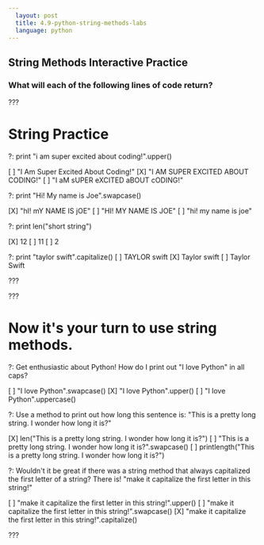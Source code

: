 ```yaml
---
  layout: post
  title: 4.9-python-string-methods-labs
  language: python
---
```


##  String Methods Interactive Practice
###  What will each of the following lines of code return?

???

#  String Practice

?: print "i am super excited about coding!".upper()

[ ] "I Am Super Excited About Coding!"
[X] "I AM SUPER EXCITED ABOUT CODING!"
[ ] "I aM sUPER eXCITED aBOUT cODING!"


?: print "Hi! My name is Joe".swapcase()

[X] "hI! mY NAME IS jOE"
[ ] "HI! MY NAME IS JOE"
[ ] "hi! my name is joe"


?: print len("short string")

[X] 12
[ ] 11
[ ] 2

?: print "taylor swift".capitalize()
[ ] TAYLOR swift
[X] Taylor swift
[ ] Taylor Swift

???

???

#  Now it's your turn to use string methods.

?: Get enthusiastic about Python! How do I print out "I love Python" in all caps?

[ ] "I love Python".swapcase()
[X] "I love Python".upper()
[ ] "I love Python".uppercase()

?: Use a method to print out how long this sentence is: "This is a pretty long string. I wonder how long it is?"

[X] len("This is a pretty long string. I wonder how long it is?")
[ ] "This is a pretty long string. I wonder how long it is?".swapcase()
[ ] printlength("This is a pretty long string. I wonder how long it is?")

?: Wouldn't it be great if there was a string method that always capitalized the first letter of a string? There is! "make it capitalize the first letter in this string!"

[ ] "make it capitalize the first letter in this string!".upper()
[ ] "make it capitalize the first letter in this string!".swapcase()
[X] "make it capitalize the first letter in this string!".capitalize()

???
